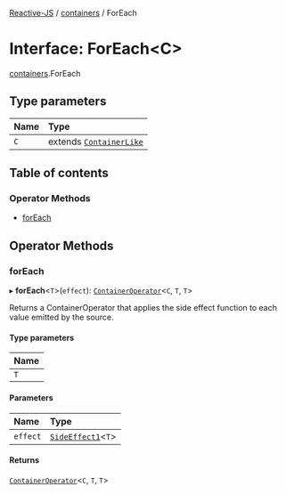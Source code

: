 [Reactive-JS](../README.md) / [containers](../modules/containers.md) / ForEach

# Interface: ForEach<C\>

[containers](../modules/containers.md).ForEach

## Type parameters

| Name | Type |
| :------ | :------ |
| `C` | extends [`ContainerLike`](containers.ContainerLike.md) |

## Table of contents

### Operator Methods

- [forEach](containers.ForEach.md#foreach)

## Operator Methods

### forEach

▸ **forEach**<`T`\>(`effect`): [`ContainerOperator`](../modules/containers.md#containeroperator)<`C`, `T`, `T`\>

Returns a ContainerOperator that applies the side effect function to each
value emitted by the source.

#### Type parameters

| Name |
| :------ |
| `T` |

#### Parameters

| Name | Type |
| :------ | :------ |
| `effect` | [`SideEffect1`](../modules/functions.md#sideeffect1)<`T`\> |

#### Returns

[`ContainerOperator`](../modules/containers.md#containeroperator)<`C`, `T`, `T`\>
